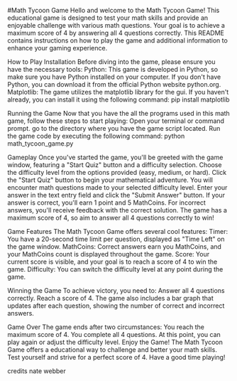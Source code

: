 
#Math Tycoon Game
Hello and welcome to the Math Tycoon Game! This educational game is designed to test your math skills and provide an enjoyable challenge with various math questions. Your goal is to achieve a maximum score of 4 by answering all 4 questions correctly. This README contains instructions on how to play the game and additional information to enhance your gaming experience.

How to Play
Installation
Before diving into the game, please ensure you have the necessary tools:
Python: This game is developed in Python, so make sure you have Python installed on your computer. If you don't have Python, you can download it from the official Python website python.org.
Matplotlib: The game utilizes the matplotlib library for the gui. If you haven't already, you can install it using the following command:
pip install matplotlib


Running the Game
Now that you have the all the programs used in this math game, follow these steps to start playing:
Open your terminal or command prompt.
go to the directory where you have the game script located.
Run the game code by executing the following command:
python math_tycoon_game.py

Gameplay
Once you've started the game, you'll be greeted with the game window, featuring a "Start Quiz" button and a difficulty selection.
Choose the difficulty level from the options provided (easy, medium, or hard).
Click the "Start Quiz" button to begin your mathematical adventure.
You will encounter math questions made to your selected difficulty level.
Enter your answer in the text entry field and click the "Submit Answer" button.
If your answer is correct, you'll earn 1 point and 5 MathCoins. For incorrect answers, you'll receive feedback with the correct solution.
The game has a maximum score of 4, so aim to answer all 4 questions correctly to win!


Game Features
The Math Tycoon Game offers several cool features:
Timer: You have a 20-second time limit per question, displayed as "Time Left" on the game window.
MathCoins: Correct answers earn you MathCoins, and your MathCoins count is displayed throughout the game.
Score: Your current score is visible, and your goal is to reach a score of 4 to win the game.
Difficulty: You can switch the difficulty level at any point during the game.

Winning the Game
To achieve victory, you need to:
Answer all 4 questions correctly.
Reach a score of 4.
The game also includes a bar graph that updates after each question, showing the number of correct and incorrect answers.

Game Over
The game ends after two circumstances:
You reach the maximum score of 4.
You complete all 4 questions.
At this point, you can play again or adjust the difficulty level.
Enjoy the Game!
The Math Tycoon Game offers a educational way to challenge and better your math skills. Test yourself and strive for a perfect score of 4. Have a good time playing!


credits
nate webber


